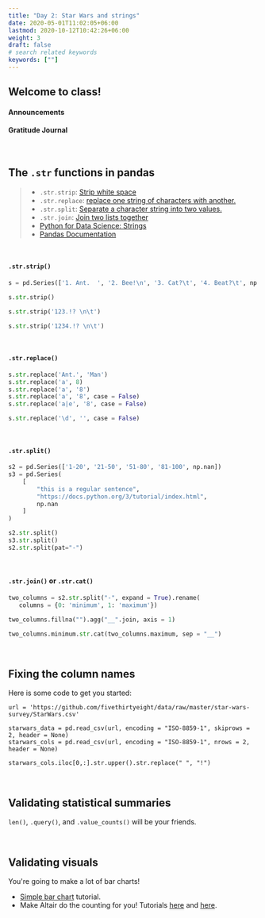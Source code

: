 ```yaml
---
title: "Day 2: Star Wars and strings"
date: 2020-05-01T11:02:05+06:00
lastmod: 2020-10-12T10:42:26+06:00
weight: 3
draft: false
# search related keywords
keywords: [""]
---
```


## Welcome to class!
#### Announcements
#### Gratitude Journal

<br>

## The `.str` functions in pandas

> - `.str.strip`: [Strip white space](https://pandas.pydata.org/pandas-docs/stable/reference/api/pandas.Series.str.strip.html)
> - `.str.replace`: [replace one string of characters with another.](https://pandas.pydata.org/pandas-docs/stable/reference/api/pandas.Series.str.replace.html)
> - `.str.split`: [Separate a character string into two values.](https://pandas.pydata.org/pandas-docs/stable/reference/api/pandas.Series.str.split.html)
> - `.str.join`: [Join two lists together](https://pandas.pydata.org/pandas-docs/stable/reference/api/pandas.Series.str.join.html#pandas.Series.str.join)
> - [Python for Data Science: Strings](https://byuidatascience.github.io/python4ds/strings.html)
> - [Pandas Documentation](https://pandas.pydata.org/pandas-docs/stable/user_guide/text.html#method-summary)

<br>

#### `.str.strip()`

```python
s = pd.Series(['1. Ant.  ', '2. Bee!\n', '3. Cat?\t', '4. Beat?\t', np.nan])

s.str.strip()

s.str.strip('123.!? \n\t')

s.str.strip('1234.!? \n\t')

```

<br>

#### `.str.replace()`

```python
s.str.replace('Ant.', 'Man')
s.str.replace('a', 8)
s.str.replace('a', '8')
s.str.replace('a', '8', case = False)
s.str.replace('a|e', '8', case = False)

s.str.replace('\d', '', case = False)

```

<br>

#### `.str.split()`

```python
s2 = pd.Series(['1-20', '21-50', '51-80', '81-100', np.nan])
s3 = pd.Series(
    [
        "this is a regular sentence",
        "https://docs.python.org/3/tutorial/index.html",
        np.nan
    ]
)

s2.str.split()
s3.str.split()
s2.str.split(pat="-")
```

<br>

#### `.str.join()` or `.str.cat()`

```python
two_columns = s2.str.split("-", expand = True).rename(
   columns = {0: 'minimum', 1: 'maximum'})

two_columns.fillna("").agg("__".join, axis = 1)

two_columns.minimum.str.cat(two_columns.maximum, sep = "__")

```

<br>

## Fixing the column names

Here is some code to get you started:

```{python}
url = 'https://github.com/fivethirtyeight/data/raw/master/star-wars-survey/StarWars.csv'

starwars_data = pd.read_csv(url, encoding = "ISO-8859-1", skiprows = 2, header = None)
starwars_cols = pd.read_csv(url, encoding = "ISO-8859-1", nrows = 2, header = None)

starwars_cols.iloc[0,:].str.upper().str.replace(" ", "!")
```

<br>

## Validating statistical summaries

`len()`, `.query()`, and `.value_counts()` will be your friends.


<!-----------------------------------------------------
### Cleaning our data

#### What do we want our column names to look like?

_Run the two cells below and tell me what we have._

```python
# %%
import pandas as pd
import altair as alt
import numpy as np

url = 'https://github.com/fivethirtyeight/data/raw/master/star-wars-survey/StarWars.csv'
starwars = pd.read_csv(url, encoding = "ISO-8859-1", skiprows = 2, header = None)
starwars_cols = pd.read_csv(url, encoding = "ISO-8859-1", nrows = 2, header = None)

starwars_cols

# %%
# This is not complete.
# And maybe not even a good idea....
column_names_1 = starwars_cols.iloc[0,:]
column_names_1 = (column_names_1
                  .replace("Have you seen any of the 6 films in the Star Wars franchise?", "have_seen_any")
                     .replace("Which of the following Star Wars films have you seen? Please select all that apply.", "seen_")
                     .replace("Which character shot first?", "shot_first")
                     .str.replace(" ", "_")
                     .str.replace("Œæ", "")
                     .str.upper()
                     .fillna(method = "ffill"))
print(column_names_1)

column_names_2 = starwars_cols.iloc[1,:]
column_names_2 = (column_names_2
                   .replace("Response", "")
                   .str.replace("Star Wars: Episode ", "")
                   .str.replace(" ", "_")
                   .fillna("")
                   .str.upper())
print(column_names_2)

full_column_names = column_names_1 + column_names_2
print(full_column_names)
```
----------------------------------------->
<br>

## Validating visuals

You're going to make a lot of bar charts!

- [Simple bar chart](https://altair-viz.github.io/gallery/simple_bar_chart.html) tutorial.
- Make Altair do the counting for you! Tutorials [here](https://altair-viz.github.io/user_guide/transform/aggregate.html) and [here](https://stackoverflow.com/questions/62405935/altair-pandas-value-counts-horizontal-bar-chart).
